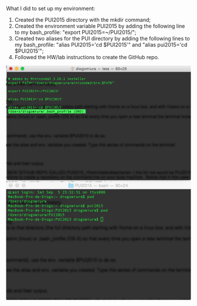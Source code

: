 What I did to set up my environment:
1) Created the PUI2015 directory with the mkdir command;
2) Created the environment variable PUI2015 by adding the following line to my bash_profile: "export PUI2015=~/PUI2015/";
3) Created two aliases for the PUI directory by adding the following lines to my bash_profile: "alias PUI2015='cd $PUI2015'" and "alias pui2015='cd $PUI2015'";
4) Followed the HW/lab instructions to create the GitHub repo.

![Alt text](dmiura_HW1_1.png)
![Alt text](dmiura_HW1_2.png)
